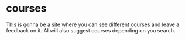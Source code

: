 # courses

This is gonna be a site where you can see different courses and leave a feedback on it. AI will also suggest courses depending on you search.
